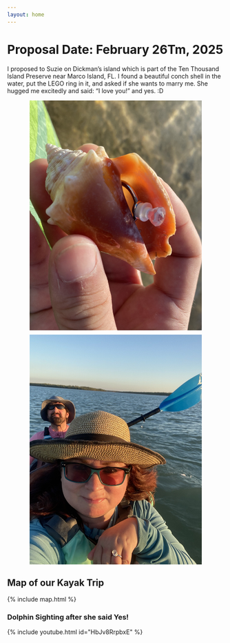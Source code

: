 ```yaml
---
layout: home
---
```


# Proposal Date: February 26Tm, 2025

I proposed to Suzie on Dickman’s island which is part of the Ten Thousand Island Preserve near Marco Island, FL.
I found a beautiful conch shell in the water, put the LEGO ring in it, and asked if she wants to marry me.
She hugged me excitedly and said: “I love you!” and yes. :D

<div style="display: flex; flex-wrap: wrap; gap: 10px; justify-content: center;">
  <img src="assets/images/ring-conch.jpg" alt="LEGO ring in Conch shell" style="max-width: 400px; width: 100%; height: auto;">
  <img src="assets/images/IMG_0138.jpg" alt="Suzie showing off her new ring in the sunset kayaking home" style="max-width: 400px; width: 100%; height: auto;">
</div>

## Map of our Kayak Trip

{% include map.html %}

### Dolphin Sighting after she said Yes!

{% include youtube.html id="HbJv8RrpbxE" %}
